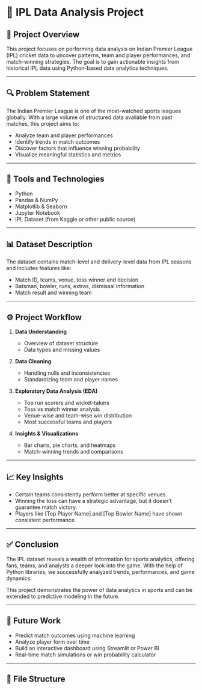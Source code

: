 # 🏏 IPL Data Analysis Project

## 📌 Project Overview

This project focuses on performing data analysis on Indian Premier League (IPL) cricket data to uncover patterns, team and player performances, and match-winning strategies. The goal is to gain actionable insights from historical IPL data using Python-based data analytics techniques.

---

## 🔍 Problem Statement

The Indian Premier League is one of the most-watched sports leagues globally. With a large volume of structured data available from past matches, this project aims to:
- Analyze team and player performances
- Identify trends in match outcomes
- Discover factors that influence winning probability
- Visualize meaningful statistics and metrics

---

## 🧰 Tools and Technologies

- Python
- Pandas & NumPy
- Matplotlib & Seaborn
- Jupyter Notebook
- IPL Dataset (from Kaggle or other public source)

---

## 📊 Dataset Description

The dataset contains match-level and delivery-level data from IPL seasons and includes features like:
- Match ID, teams, venue, toss winner and decision
- Batsman, bowler, runs, extras, dismissal information
- Match result and winning team

---

## ⚙️ Project Workflow

1. **Data Understanding**
   - Overview of dataset structure
   - Data types and missing values

2. **Data Cleaning**
   - Handling nulls and inconsistencies
   - Standardizing team and player names

3. **Exploratory Data Analysis (EDA)**
   - Top run scorers and wicket-takers
   - Toss vs match winner analysis
   - Venue-wise and team-wise win distribution
   - Most successful teams and players

4. **Insights & Visualizations**
   - Bar charts, pie charts, and heatmaps
   - Match-winning trends and comparisons

---

## 📈 Key Insights

- Certain teams consistently perform better at specific venues.
- Winning the toss can have a strategic advantage, but it doesn't guarantee match victory.
- Players like [Top Player Name] and [Top Bowler Name] have shown consistent performance.

---

## ✅ Conclusion

The IPL dataset reveals a wealth of information for sports analytics, offering fans, teams, and analysts a deeper look into the game. With the help of Python libraries, we successfully analyzed trends, performances, and game dynamics.

This project demonstrates the power of data analytics in sports and can be extended to predictive modeling in the future.

---

## 🚀 Future Work

- Predict match outcomes using machine learning
- Analyze player form over time
- Build an interactive dashboard using Streamlit or Power BI
- Real-time match simulations or win probability calculator

---

## 📁 File Structure

